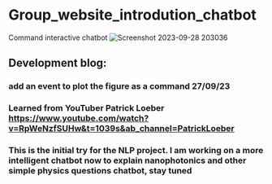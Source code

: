 # Group_website_introdution_chatbot


Command interactive chatbot
![Screenshot 2023-09-28 203036](https://github.com/ZooBeasts/Group_website_command_interactive_chatbot/assets/75404784/b28ba854-4f54-4e3a-a7a0-bdeeb99420a9)




## Development blog: 

### add an event to plot the figure as a command 27/09/23

### Learned from YouTuber Patrick Loeber  https://www.youtube.com/watch?v=RpWeNzfSUHw&t=1039s&ab_channel=PatrickLoeber

### This is the initial try for the NLP project. I am working on a more intelligent chatbot now to explain nanophotonics and other simple physics questions chatbot, stay tuned 
